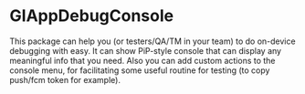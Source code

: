 # **GIAppDebugConsole**

This package can help you (or testers/QA/TM in your team) to do on-device debugging with easy. It can show PiP-style console that can display any meaningful info that you need. Also you can add custom actions to the console menu, for facilitating some useful routine for testing (to copy push/fcm token for example).


